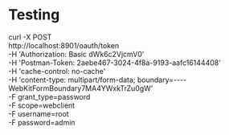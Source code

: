 # Testing 

curl -X POST \
  http://localhost:8901/oauth/token \
  -H 'Authorization: Basic dWk6c2VjcmV0' \
  -H 'Postman-Token: 2aebe467-3024-4f8a-9193-aafc16144408' \
  -H 'cache-control: no-cache' \
  -H 'content-type: multipart/form-data; boundary=----WebKitFormBoundary7MA4YWxkTrZu0gW' \
  -F grant_type=password \
  -F scope=webclient \
  -F username=root \
  -F password=admin
  
